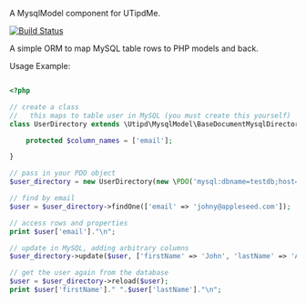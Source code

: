 A MysqlModel component for UTipdMe.

[![Build Status](https://travis-ci.org/UTipdMe/MysqlModel.svg?branch=master)](https://travis-ci.org/UTipdMe/MysqlModel)


A simple ORM to map MySQL table rows to PHP models and back.


Usage Example:

```php

<?php 

// create a class
//   this maps to table user in MySQL (you must create this yourself)
class UserDirectory extends \Utipd\MysqlModel\BaseDocumentMysqlDirectory {

    protected $column_names = ['email'];

}

// pass in your PDO object
$user_directory = new UserDirectory(new \PDO('mysql:dbname=testdb;host=127.0.0.1'));

// find by email
$user = $user_directory->findOne(['email' => 'johny@appleseed.com']);

// access rows and properties
print $user['email']."\n";

// update in MySQL, adding arbitrary columns
$user_directory->update($user, ['firstName' => 'John', 'lastName' => 'Appleseed']);

// get the user again from the database
$user = $user_directory->reload($user);
print $user['firstName']." ".$user['lastName']."\n";


```

